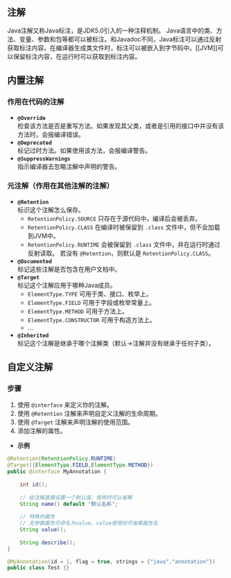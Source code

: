 ## 注解
Java注解又称Java标注，是JDK5.0引入的一种注释机制。
Java语言中的类、方法、变量、参数和包等都可以被标注。和Javadoc不同，Java标注可以通过反射获取标注内容。在编译器生成类文件时，标注可以被嵌入到字节码中。[[JVM]]可以保留标注内容，在运行时可以获取到标注内容。

## 内置注解
### 作用在代码的注解
- **`@Override`**  
	检查该方法是否是重写方法。如果发现其父类，或者是引用的接口中并没有该方法时，会报编译错误。
- **`@Deprecated`**  
	标记过时方法。如果使用该方法，会报编译警告。
- **`@SuppressWarnings`**  
	指示编译器去忽略注解中声明的警告。
### 元注解（作用在其他注解的注解）
- **`@Retention`**  
	标识这个注解怎么保存。
	- `RetentionPolicy.SOURCE` 只存在于源代码中，编译后会被丢弃。
	- `RetentionPolicy.CLASS` 在编译时被保留到 `.class` 文件中，但不会加载到JVM中。
	- `RetentionPolicy.RUNTIME` 会被保留到 `.class` 文件中，并在运行时通过反射读取。
	若没有 `@Retention`，则默认是 `RetentionPolicy.CLASS`。
- **`@Documented`**  
	标记这些注解是否包含在用户文档中。
- **`@Target`**  
	标记这个注解应用于哪种Java成员。
	- `ElementType.TYPE` 可用于类、接口、枚举上。
	- `ElementType.FIELD` 可用于字段或枚举常量上。
	- `ElementType.METHOD` 可用于方法上。
	- `ElementType.CONSTRUCTOR` 可用于构造方法上。
	- ...
- **`@Inherited`**  
	标记这个注解是继承于哪个注解类（默认->注解并没有继承于任何子类）。

## 自定义注解
### 步骤
1. 使用 `@interface` 来定义你的注解。
2. 使用 `@Retention` 注解来声明自定义注解的生命周期。
3. 使用 `@Target` 注解来声明注解的使用范围。
4. 添加注解的属性。
- **示例**
```java
@Retention(RetentionPolicy.RUNTIME)
@Target({ElementType.FIELD,ElementType.METHOD})
public @interface MyAnnotation { 
	
	int id();
	
    // 给注解直接设置一个默认值，使用时可以省略
	String name() default "默认名称";
	
	// 特殊的属性  
	// 无参数属性可命名为value，value使用时可省略属性名  
	String value();
	
    String describe();
}

@MyAnnotation(id = 1, flag = true, strings = {"java","annotation"})  
public class Test {}
```